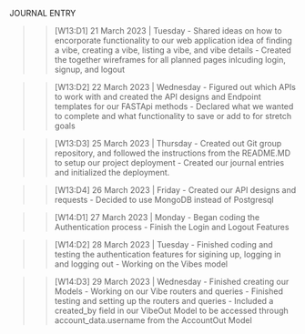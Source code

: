 JOURNAL ENTRY

> > [W13:D1] 21 March 2023 | Tuesday
    - Shared ideas on how to encorporate functionality to our web application idea of finding a vibe, creating a vibe, listing a vibe, and vibe details
    - Created the together wireframes for all planned pages inlcuding login, signup, and  logout


> > [W13:D2] 22 March 2023 | Wednesday
    - Figured out which APIs to work with and created the API designs and Endpoint templates for our FASTApi methods
    - Declared what we wanted to complete and what functionality to save or add to for stretch goals


> > [W13:D3] 25 March 2023 | Thursday
    - Created out Git group repository, and followed the instructions from the README.MD to setup our project deployment
    - Created our journal entries and initialized the deployment.


> > [W13:D4] 26 March 2023 | Friday
    - Created our API designs and requests
    - Decided to use MongoDB instead of Postgresql


> > [W14:D1] 27 March 2023 | Monday
    - Began coding the Authentication process
    - Finish the Login and Logout Features


> > [W14:D2] 28 March 2023 | Tuesday
    - Finished coding and testing the authentication features for sigining up, logging in and logging out
    - Working on the Vibes model 


> > [W14:D3] 29 March 2023 | Wednesday
    - Finished creating our Models
    - Working on our Vibe routers and queries
    - Finished testing and setting up the routers and queries
    - Included a created_by field in our VibeOut Model to be accessed through account_data.username from the AccountOut Model
